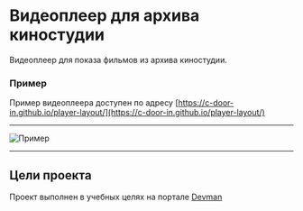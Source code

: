 # Видеоплеер для архива киностудии
 Видеоплеер для показа фильмов из архива киностудии.
 
### Пример

 Пример видеоплеера доступен по адресу [https://c-door-in.github.io/player-layout/](https://c-door-in.github.io/player-layout/)  
 ___
![Пример](https://github.com/c-Door-in/player-layout/blob/main/preview.gif?raw=true)
 ___

## Цели проекта
Проект выполнен в учебных целях на портале [Devman](https://devman.org)
